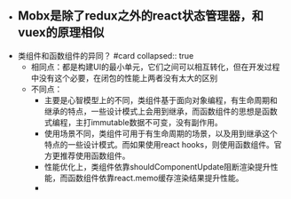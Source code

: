 - Mobx是除了redux之外的react状态管理器，和vuex的原理相似
	-
- 类组件和函数组件的异同？ #card
  collapsed:: true
	- 相同点：都是构建UI的最小单元，它们之间可以相互转化，但在开发过程中没有这个必要，在闭包的性能上两者没有太大的区别
	- 不同点：
		- 主要是心智模型上的不同，类组件基于面向对象编程，有生命周期和继承的特点，一些设计模式上会用到继承，而函数组件的思想是函数式编程，主打immutable数据不可变，没有副作用。
		- 使用场景不同，类组件可用于有生命周期的场景，以及用到继承这个特点的一些设计模式。而如果使用react hooks，则使用函数组件。官方更推荐使用函数组件。
		- 性能优化上，类组件依靠shouldComponentUpdate阻断渲染提升性能，而函数组件依靠react.memo缓存渲染结果提升性能。
		-